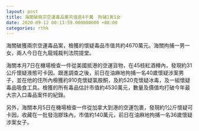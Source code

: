 ```yaml
---
layout: post
title: 海關破兩宗空運毒品案共值逾4千萬　拘捕1男1女
date: 2020-09-12 00:13:59.000000000 +08:00
categories: rthk
---
```


海關破獲兩宗空運毒品案，檢獲的懷疑毒品市值共約4670萬元。海關拘捕一男一女，兩人今日在九龍城裁判法院提堂。

海關本月7日在機場檢查一件從美國抵港的空運貨物，在45枝紅酒樽內，發現約31公斤懷疑液態可卡因。跟進調查之後，前日在油麻地拘捕一名40歲懷疑涉案男子，並在他的住所內檢獲約910克懷疑氯胺酮，及約520克懷疑冰毒，及一組懷疑毒品吸食工具。檢獲的所有毒品估計市值約4530萬元，數量及價值均打破今年最大宗入口毒品案件的紀錄。

另外，海關本月5日在機場檢查一件從加拿大到港的空運包裹，發現約1公斤懷疑可卡因，收藏在一批發泡膠珠內，市值約140萬元，前日在油麻地拘捕一名36歲懷疑涉案女子。
